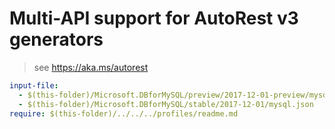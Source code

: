 # Multi-API support for AutoRest v3 generators

> see https://aka.ms/autorest

``` yaml
input-file:
  - $(this-folder)/Microsoft.DBforMySQL/preview/2017-12-01-preview/mysql.json
  - $(this-folder)/Microsoft.DBforMySQL/stable/2017-12-01/mysql.json
require: $(this-folder)/../../../profiles/readme.md
```
